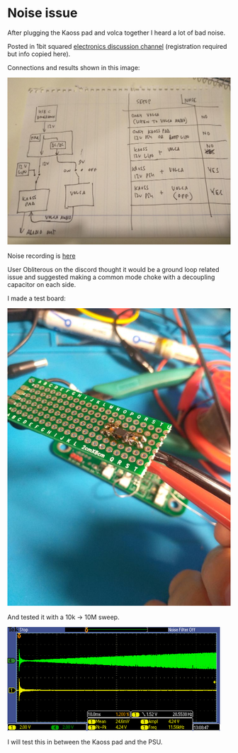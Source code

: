 # Noise issue

After plugging the Kaoss pad and volca together I heard a lot of bad noise.

Posted in 1bit squared [electronics discussion channel](https://discord.com/channels/613131135903596547/701517294697840700/755165090306719846) (registration required but info copied here).

Connections and results shown in this image:

![connections](noisy_connections.jpg)

Noise recording is [here](noise.wav)

User Obliterous on the discord thought it would be a ground loop related issue and suggested making a common mode choke with a decoupling capacitor on each side.

I made a test board:

![common mode choke](common_mode_choke.jpg)

And tested it with a 10k -> 10M sweep. 

![choke test](choke_test.PNG)

I will test this in between the Kaoss pad and the PSU.
